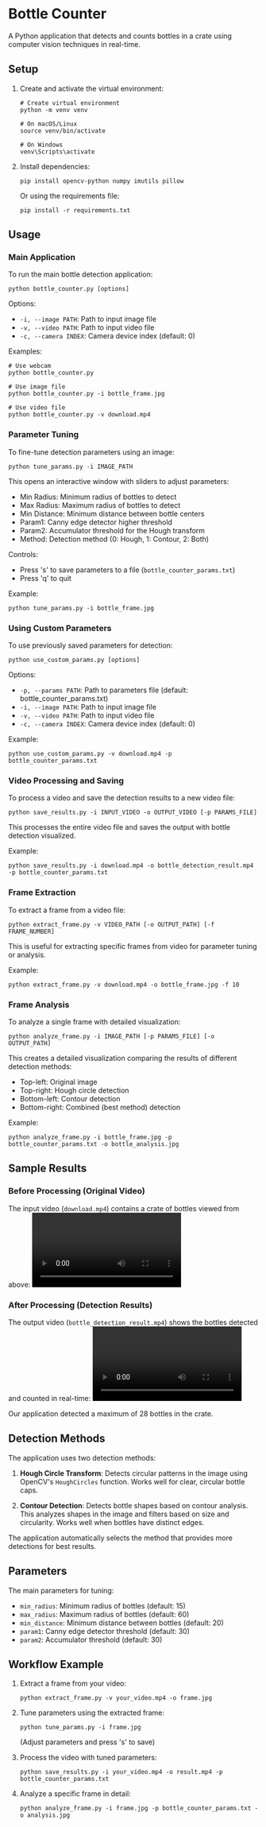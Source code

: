 # Bottle Counter

A Python application that detects and counts bottles in a crate using computer vision techniques in real-time.

## Setup

1. Create and activate the virtual environment:
   ```
   # Create virtual environment
   python -m venv venv
   
   # On macOS/Linux
   source venv/bin/activate
   
   # On Windows
   venv\Scripts\activate
   ```

2. Install dependencies:
   ```
   pip install opencv-python numpy imutils pillow
   ```

   Or using the requirements file:
   ```
   pip install -r requirements.txt
   ```

## Usage

### Main Application

To run the main bottle detection application:

```
python bottle_counter.py [options]
```

Options:
- `-i, --image PATH`: Path to input image file
- `-v, --video PATH`: Path to input video file
- `-c, --camera INDEX`: Camera device index (default: 0)

Examples:
```
# Use webcam
python bottle_counter.py

# Use image file
python bottle_counter.py -i bottle_frame.jpg

# Use video file
python bottle_counter.py -v download.mp4
```

### Parameter Tuning

To fine-tune detection parameters using an image:

```
python tune_params.py -i IMAGE_PATH
```

This opens an interactive window with sliders to adjust parameters:
- Min Radius: Minimum radius of bottles to detect
- Max Radius: Maximum radius of bottles to detect
- Min Distance: Minimum distance between bottle centers
- Param1: Canny edge detector higher threshold
- Param2: Accumulator threshold for the Hough transform
- Method: Detection method (0: Hough, 1: Contour, 2: Both)

Controls:
- Press 's' to save parameters to a file (`bottle_counter_params.txt`)
- Press 'q' to quit

Example:
```
python tune_params.py -i bottle_frame.jpg
```

### Using Custom Parameters

To use previously saved parameters for detection:

```
python use_custom_params.py [options]
```

Options:
- `-p, --params PATH`: Path to parameters file (default: bottle_counter_params.txt)
- `-i, --image PATH`: Path to input image file
- `-v, --video PATH`: Path to input video file
- `-c, --camera INDEX`: Camera device index (default: 0)

Example:
```
python use_custom_params.py -v download.mp4 -p bottle_counter_params.txt
```

### Video Processing and Saving

To process a video and save the detection results to a new video file:

```
python save_results.py -i INPUT_VIDEO -o OUTPUT_VIDEO [-p PARAMS_FILE]
```

This processes the entire video file and saves the output with bottle detection visualized.

Example:
```
python save_results.py -i download.mp4 -o bottle_detection_result.mp4 -p bottle_counter_params.txt
```

### Frame Extraction

To extract a frame from a video file:

```
python extract_frame.py -v VIDEO_PATH [-o OUTPUT_PATH] [-f FRAME_NUMBER]
```

This is useful for extracting specific frames from video for parameter tuning or analysis.

Example:
```
python extract_frame.py -v download.mp4 -o bottle_frame.jpg -f 10
```

### Frame Analysis

To analyze a single frame with detailed visualization:

```
python analyze_frame.py -i IMAGE_PATH [-p PARAMS_FILE] [-o OUTPUT_PATH]
```

This creates a detailed visualization comparing the results of different detection methods:
- Top-left: Original image
- Top-right: Hough circle detection
- Bottom-left: Contour detection
- Bottom-right: Combined (best method) detection

Example:
```
python analyze_frame.py -i bottle_frame.jpg -p bottle_counter_params.txt -o bottle_analysis.jpg
```

## Sample Results

### Before Processing (Original Video)
The input video (`download.mp4`) contains a crate of bottles viewed from above:
![Original Video](https://github.com/rohitmenonhart-xhunter/bottle_detector_incrate/raw/main/download.mp4)

### After Processing (Detection Results)
The output video (`bottle_detection_result.mp4`) shows the bottles detected and counted in real-time:
![Processed Video with Detection](https://github.com/rohitmenonhart-xhunter/bottle_detector_incrate/raw/main/bottle_detection_result.mp4)

Our application detected a maximum of 28 bottles in the crate.

## Detection Methods

The application uses two detection methods:

1. **Hough Circle Transform**: Detects circular patterns in the image using OpenCV's `HoughCircles` function. Works well for clear, circular bottle caps.

2. **Contour Detection**: Detects bottle shapes based on contour analysis. This analyzes shapes in the image and filters based on size and circularity. Works well when bottles have distinct edges.

The application automatically selects the method that provides more detections for best results.

## Parameters

The main parameters for tuning:

- `min_radius`: Minimum radius of bottles (default: 15)
- `max_radius`: Maximum radius of bottles (default: 60)
- `min_distance`: Minimum distance between bottles (default: 20)
- `param1`: Canny edge detector threshold (default: 30)
- `param2`: Accumulator threshold (default: 30)

## Workflow Example

1. Extract a frame from your video:
   ```
   python extract_frame.py -v your_video.mp4 -o frame.jpg
   ```

2. Tune parameters using the extracted frame:
   ```
   python tune_params.py -i frame.jpg
   ```
   (Adjust parameters and press 's' to save)

3. Process the video with tuned parameters:
   ```
   python save_results.py -i your_video.mp4 -o result.mp4 -p bottle_counter_params.txt
   ```

4. Analyze a specific frame in detail:
   ```
   python analyze_frame.py -i frame.jpg -p bottle_counter_params.txt -o analysis.jpg
   ``` 